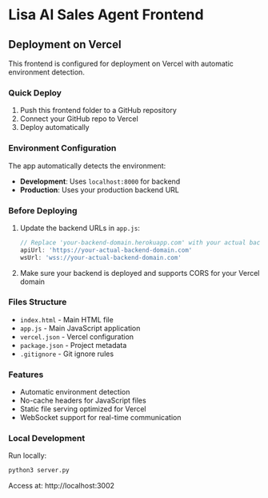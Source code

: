 # Lisa AI Sales Agent Frontend

## Deployment on Vercel

This frontend is configured for deployment on Vercel with automatic environment detection.

### Quick Deploy

1. Push this frontend folder to a GitHub repository
2. Connect your GitHub repo to Vercel
3. Deploy automatically

### Environment Configuration

The app automatically detects the environment:
- **Development**: Uses `localhost:8000` for backend
- **Production**: Uses your production backend URL

### Before Deploying

1. Update the backend URLs in `app.js`:
   ```javascript
   // Replace 'your-backend-domain.herokuapp.com' with your actual backend URL
   apiUrl: 'https://your-actual-backend-domain.com'
   wsUrl: 'wss://your-actual-backend-domain.com'
   ```

2. Make sure your backend is deployed and supports CORS for your Vercel domain

### Files Structure

- `index.html` - Main HTML file
- `app.js` - Main JavaScript application
- `vercel.json` - Vercel configuration
- `package.json` - Project metadata
- `.gitignore` - Git ignore rules

### Features

- Automatic environment detection
- No-cache headers for JavaScript files
- Static file serving optimized for Vercel
- WebSocket support for real-time communication

### Local Development

Run locally:
```bash
python3 server.py
```

Access at: http://localhost:3002
